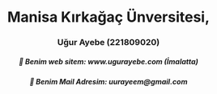 <h1 align="center">Manisa Kırkağaç Ünversitesi,</h1>
<h3 align="center">Uğur Ayebe (221809020)</h3>

<h5 align="center">📝 Benim web sitem: www.ugurayebe.com (İmalatta)</h5>
<h5 align="center">📝 Benim Mail Adresim: uurayeem@gmail.com</h5>
